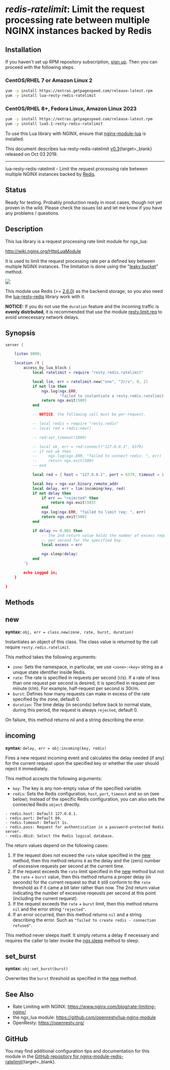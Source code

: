 # *redis-ratelimit*: Limit the request processing rate between multiple NGINX instances backed by Redis


## Installation

If you haven't set up RPM repository subscription, [sign up](https://www.getpagespeed.com/repo-subscribe). Then you can proceed with the following steps.

### CentOS/RHEL 7 or Amazon Linux 2

```bash
yum -y install https://extras.getpagespeed.com/release-latest.rpm
yum -y install lua-resty-redis-ratelimit
```

### CentOS/RHEL 8+, Fedora Linux, Amazon Linux 2023

```bash
yum -y install https://extras.getpagespeed.com/release-latest.rpm
yum -y install lua5.1-resty-redis-ratelimit
```


To use this Lua library with NGINX, ensure that [nginx-module-lua](../modules/lua.md) is installed.

This document describes lua-resty-redis-ratelimit [v0.3](https://github.com/timebug/lua-resty-redis-ratelimit/releases/tag/v0.03){target=_blank} 
released on Oct 03 2019.
    
<hr />

lua-resty-redis-ratelimit - Limit the request processing rate between multiple NGINX instances backed by [Redis](https://redis.io/).

## Status

Ready for testing. Probably production ready in most cases, though not yet proven in the wild. Please check the issues list and let me know if you have any problems / questions.

## Description

This lua library is a request processing rate limit module for ngx_lua:

http://wiki.nginx.org/HttpLuaModule

It is used to limit the request processing rate per a defined key between multiple NGINX instances. The limitation is done using the "[leaky bucket](http://en.wikipedia.org/wiki/Leaky_bucket)" method.

![](./leaky_bucket.png)

This module use Redis (>= [2.6.0](http://redis.io/commands/eval)) as the backend storage, so you also need the [lua-resty-redis](https://github.com/openresty/lua-resty-redis) library work with it.

**NOTICE:** If you do not use the `duration` feature and the incoming traffic is **evenly distrbuted**, it is recommended that use the module [resty.limit.req](https://github.com/openresty/lua-resty-limit-traffic/blob/master/lib/resty/limit/req.md) to avoid unnecessary network delays.

## Synopsis

````lua
server {

    listen 9090;

    location /t {
        access_by_lua_block {
            local ratelimit = require "resty.redis.ratelimit"

            local lim, err = ratelimit.new("one", "2r/s", 0, 2)
            if not lim then
                ngx.log(ngx.ERR,
                        "failed to instantiate a resty.redis.ratelimit object: ", err)
                return ngx.exit(500)
            end

            -- NOTICE: the following call must be per-request.

            -- local redis = require "resty.redis"
            -- local red = redis:new()

            -- red:set_timeout(1000)

            -- local ok, err = red:connect("127.0.0.1", 6379)
            -- if not ok then
            --     ngx.log(ngx.ERR, "failed to connect redis: ", err)
            --     return ngx.exit(500)
            -- end

            local red = { host = "127.0.0.1", port = 6379, timeout = 1 }

            local key = ngx.var.binary_remote_addr
            local delay, err = lim:incoming(key, red)
            if not delay then
                if err == "rejected" then
                    return ngx.exit(503)
                end
                ngx.log(ngx.ERR, "failed to limit req: ", err)
                return ngx.exit(500)
            end

            if delay >= 0.001 then
                -- the 2nd return value holds the number of excess requests
                -- per second for the specified key.
                local excess = err

                ngx.sleep(delay)
            end
        '}

        echo Logged in;
    }

}
````

## Methods

## new

**syntax:** `obj, err = class.new(zone, rate, burst, duration)`

Instantiates an object of this class. The class value is returned by the call require `resty.redis.ratelimit`.

This method takes the following arguments:

* `zone`: Sets the namespace, in particular, we use `<zone>:<key>` string as a unique state identifier inside Redis.
* `rate`: The rate is specified in requests per second (r/s). If a rate of less than one request per second is desired, it is specified in request per minute (r/m). For example, half-request per second is 30r/m.
* `burst`: Defines how many requests can make in excess of the rate specified by the zone, default 0.
* `duration`: The time delay (in seconds) before back to normal state, during this period, the request is always `rejected`, default 0.

On failure, this method returns nil and a string describing the error.

## incoming

**syntax:** `delay, err = obj:incoming(key, redis)`

Fires a new request incoming event and calculates the delay needed (if any) for the current request upon the specified key or whether the user should reject it immediately.

This method accepts the following arguments:

* `key`: The key is any non-empty value of the specified variable.
* `redis`: Sets the Redis configuration, `host`, `port`, `timeout` and so on (see below); Instead of the specific Redis configuration, you can also sets the connected Redis `object` directly.

```
- redis.host: Default 127.0.0.1.
- redis.port: Default 80.
- redis.timeout: Default 1s.
- redis.pass: Request for authentication in a password-protected Redis server.
- redis.dbid: Select the Redis logical database.
```

The return values depend on the following cases:

1. If the request does not exceed the `rate` value specified in the [new](#new) method, then this method returns `0` as the delay and the (zero) number of excessive requests per second at the current time.
2. If the request exceeds the `rate` limit specified in the [new](#new) method but not the `rate` + `burst` value, then this method returns a proper delay (in seconds) for the current request so that it still conform to the `rate` threshold as if it came a bit later rather than now. The 2nd return value indicating the number of excessive reqeusts per second at this point (including the current request).
3. If the request exceeds the `rate` + `burst` limit, then this method returns `nil` and the error string `"rejected"`.
4. If an error occurred, then this method returns `nil` and a string describing the error. Such as `"failed to create redis - connection refused"`.

This method never sleeps itself. It simply returns a delay if necessary and requires the caller to later invoke the [ngx.sleep](https://github.com/openresty/lua-nginx-module#ngxsleep) method to sleep.

## set_burst

**syntax:** `obj:set_burst(burst)`

Overwrites the `burst` threshold as specified in the [new](#new) method.

## See Also

* Rate Limiting with NGINX: https://www.nginx.com/blog/rate-limiting-nginx/
* the ngx_lua module: https://github.com/openresty/lua-nginx-module
* OpenResty: https://openresty.org/


## GitHub

You may find additional configuration tips and documentation for this module in the [GitHub repository for 
nginx-module-redis-ratelimit](https://github.com/timebug/lua-resty-redis-ratelimit){target=_blank}.